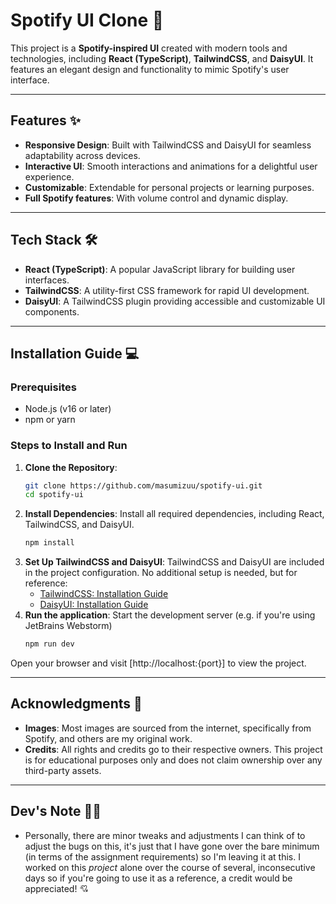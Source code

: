# Spotify UI Clone 🎵

This project is a **Spotify-inspired UI** created with modern tools and technologies, including **React (TypeScript)**, **TailwindCSS**, and **DaisyUI**. It features an elegant design and functionality to mimic Spotify's user interface.

---

## Features ✨
- **Responsive Design**: Built with TailwindCSS and DaisyUI for seamless adaptability across devices.
- **Interactive UI**: Smooth interactions and animations for a delightful user experience.
- **Customizable**: Extendable for personal projects or learning purposes.
- **Full Spotify features**: With volume control and dynamic display.

---

## Tech Stack 🛠️
- **React (TypeScript)**: A popular JavaScript library for building user interfaces.
- **TailwindCSS**: A utility-first CSS framework for rapid UI development.
- **DaisyUI**: A TailwindCSS plugin providing accessible and customizable UI components.

---

## Installation Guide 💻

### Prerequisites
- Node.js (v16 or later)
- npm or yarn

### Steps to Install and Run
1. **Clone the Repository**:
   ```bash
   git clone https://github.com/masumizuu/spotify-ui.git
   cd spotify-ui
2. **Install Dependencies**: Install all required dependencies, including React, TailwindCSS, and DaisyUI.
   ```bash
   npm install
3. **Set Up TailwindCSS and DaisyUI**: TailwindCSS and DaisyUI are included in the project configuration. No additional setup is needed, but for reference:
   - [TailwindCSS: Installation Guide](https://tailwindcss.com/docs/installation)
   - [DaisyUI: Installation Guide](https://daisyui.com/docs/install/)
4. **Run the application**: Start the development server (e.g. if you're using JetBrains Webstorm)
   ```bash
   npm run dev
  Open your browser and visit [http://localhost:{port}] to view the project.

---

## Acknowledgments 🙏
- **Images**: Most images are sourced from the internet, specifically from Spotify, and others are my original work.
- **Credits**: All rights and credits go to their respective owners. This project is for educational purposes only and does not claim ownership over any third-party assets.

---

## Dev's Note 👩🏻
- Personally, there are minor tweaks and adjustments I can think of to adjust the bugs on this, it's just that I have gone over the bare minimum (in terms of the assignment requirements) so I'm leaving it at this. I worked on this *project* alone over the course of several, inconsecutive days so if you're going to use it as a reference, a credit would be appreciated! 💘
